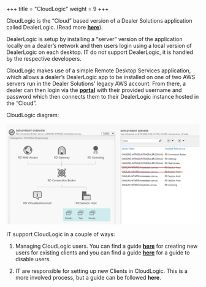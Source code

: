 +++
title = "CloudLogic"
weight = 9
+++

CloudLogic is the “Cloud” based version of a Dealer Solutions application called DealerLogic. (Read more [**here**](https://www.coxautoretail.com.au/products-services/dms/ "https://www.coxautoretail.com.au/products-services/dms/")).

DealerLogic is setup by installing a “server” version of the application locally on a dealer’s network and then users login using a local version of DealerLogic on each desktop. IT do not support DealerLogic, it is handled by the respective developers.

CloudLogic makes use of a simple Remote Desktop Services application, which allows a dealer’s DealerLogic app to be installed on one of two AWS servers run in the Dealer Solutions' legacy AWS account. From there, a dealer can then login via the [**portal**](https://cloudlogicportal.dealersolutions.com.au/RDWeb/Pages/en-US/login.aspx?ReturnUrl=/RDWeb/Pages/en-US/Default.aspx "https://cloudlogicportal.dealersolutions.com.au/RDWeb/Pages/en-US/login.aspx?ReturnUrl=/RDWeb/Pages/en-US/Default.aspx") with their provided username and password which then connects them to their DealerLogic instance hosted in the “Cloud”.

CloudLogic diagram:

![img](static/images/1.png)




IT support CloudLogic in a couple of ways:

1.  Managing CloudLogic users. You can find a guide [**here**](https://dealersolutions.atlassian.net/wiki/spaces/CSK/pages/4735991884 "/wiki/spaces/CSK/pages/4735991884") for creating new users for existing clients and you can find a guide [**here**](https://dealersolutions.atlassian.net/wiki/spaces/CSK/pages/4735696981 "/wiki/spaces/CSK/pages/4735696981") for a guide to disable users.
    
2.  IT are responsible for setting up new Clients in CloudLogic. This is a more involved process, but a guide can be followed **here**.
